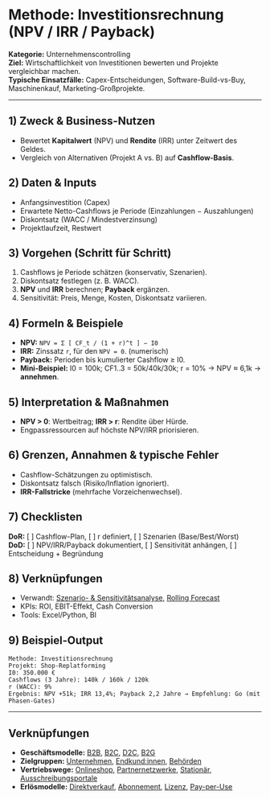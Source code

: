 # Methode: Investitionsrechnung (NPV / IRR / Payback)

**Kategorie:** Unternehmenscontrolling  
**Ziel:** Wirtschaftlichkeit von Investitionen bewerten und Projekte vergleichbar machen.  
**Typische Einsatzfälle:** Capex-Entscheidungen, Software-Build-vs-Buy, Maschinenkauf, Marketing-Großprojekte.

---

## 1) Zweck & Business-Nutzen
- Bewertet **Kapitalwert** (NPV) und **Rendite** (IRR) unter Zeitwert des Geldes.
- Vergleich von Alternativen (Projekt A vs. B) auf **Cashflow-Basis**.

## 2) Daten & Inputs
- Anfangsinvestition (Capex)  
- Erwartete Netto-Cashflows je Periode (Einzahlungen − Auszahlungen)  
- Diskontsatz (WACC / Mindestverzinsung)  
- Projektlaufzeit, Restwert

## 3) Vorgehen (Schritt für Schritt)
1. Cashflows je Periode schätzen (konservativ, Szenarien).  
2. Diskontsatz festlegen (z. B. WACC).  
3. **NPV** und **IRR** berechnen; **Payback** ergänzen.  
4. Sensitivität: Preis, Menge, Kosten, Diskontsatz variieren.

## 4) Formeln & Beispiele
- **NPV:** `NPV = Σ [ CF_t / (1 + r)^t ] − I0`  
- **IRR:** Zinssatz `r`, für den `NPV = 0`. (numerisch)  
- **Payback:** Perioden bis kumulierter Cashflow ≥ I0.  
- **Mini-Beispiel:** I0 = 100k; CF1..3 = 50k/40k/30k; r = 10% → NPV ≈ 6,1k → **annehmen**.

## 5) Interpretation & Maßnahmen
- **NPV > 0**: Wertbeitrag; **IRR > r**: Rendite über Hürde.  
- Engpassressourcen auf höchste NPV/IRR priorisieren.

## 6) Grenzen, Annahmen & typische Fehler
- Cashflow-Schätzungen zu optimistisch.  
- Diskontsatz falsch (Risiko/Inflation ignoriert).  
- **IRR-Fallstricke** (mehrfache Vorzeichenwechsel).

## 7) Checklisten
**DoR:** [ ] Cashflow-Plan, [ ] r definiert, [ ] Szenarien (Base/Best/Worst)  
**DoD:** [ ] NPV/IRR/Payback dokumentiert, [ ] Sensitivität anhängen, [ ] Entscheidung + Begründung

## 8) Verknüpfungen
- Verwandt: [Szenario- & Sensitivitätsanalyse](szenario-und-sensitivitaet.md), [Rolling Forecast](rolling-forecast.md)  
- KPIs: ROI, EBIT-Effekt, Cash Conversion  
- Tools: Excel/Python, BI

## 9) Beispiel-Output
```text
Methode: Investitionsrechnung
Projekt: Shop-Replatforming
I0: 350.000 €
Cashflows (3 Jahre): 140k / 160k / 120k
r (WACC): 9%
Ergebnis: NPV +51k; IRR 13,4%; Payback 2,2 Jahre → Empfehlung: Go (mit Phasen-Gates)
```

---

## Verknüpfungen
- **Geschäftsmodelle:** [B2B](../../../business-models/b2b.md), [B2C](../../../business-models/b2c.md), [D2C](../../../business-models/d2c.md), [B2G](../../../business-models/b2g.md)
- **Zielgruppen:** [Unternehmen](../../../zielgruppen/unternehmen.md), [Endkund:innen](../../../zielgruppen/endkundinnen.md), [Behörden](../../../zielgruppen/behoerden.md)
- **Vertriebswege:** [Onlineshop](../../../vertriebswege/onlineshop.md), [Partnernetzwerke](../../../vertriebswege/partnernetzwerke.md), [Stationär](../../../vertriebswege/stationaer.md), [Ausschreibungsportale](../../../vertriebswege/ausschreibungsportale.md)
- **Erlösmodelle:** [Direktverkauf](../../../erloesmodelle/direktverkauf.md), [Abonnement](../../../erloesmodelle/abonnement.md), [Lizenz](../../../erloesmodelle/lizenz.md), [Pay-per-Use](../../../erloesmodelle/pay-per-use.md)
